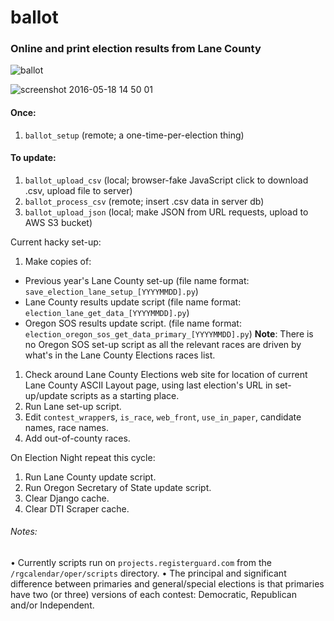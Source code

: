 # ballot
 

### Online and print election results from Lane County  

![ballot](https://cloud.githubusercontent.com/assets/96007/15377445/8f7dc02c-1d10-11e6-8756-68438b1acf2a.png)

![screenshot 2016-05-18 14 50 01](https://cloud.githubusercontent.com/assets/96007/15378391/e74786ba-1d17-11e6-8828-80c8a730f442.png)

#### Once:
1. `ballot_setup` (remote; a one-time-per-election thing)  
#### To update:
1. `ballot_upload_csv` (local; browser-fake JavaScript click to download .csv, upload file to server)
2. `ballot_process_csv` (remote; insert .csv data in server db)
3. `ballot_upload_json` (local; make JSON from URL requests, upload to AWS S3 bucket)

Current hacky set-up:  

1. Make copies of:  
 * Previous year's Lane County set-up (file name format: `save_election_lane_setup_[YYYYMMDD].py`)
 * Lane County results update script (file name format: `election_lane_get_data_[YYYYMMDD].py`)
 * Oregon SOS results update script. (file name format: `election_oregon_sos_get_data_primary_[YYYYMMDD].py`) **Note**: There is no Oregon SOS set-up script as all the relevant races are driven by what's in the Lane County Elections races list.
1. Check around Lane County Elections web site for location of current Lane County ASCII Layout page, using last election's URL in set-up/update scripts as a starting place.
1. Run Lane set-up script.
1. Edit `contest_wrapper`s, `is_race`, `web_front`, `use_in_paper`, candidate names, race names.
1. Add out-of-county races.

On Election Night repeat this cycle:  

1. Run Lane County update script.
1. Run Oregon Secretary of State update script.
1. Clear Django cache.
1. Clear DTI Scraper cache.

###### Notes:

• Currently scripts run on `projects.registerguard.com` from the  `/rgcalendar/oper/scripts` directory.
• The principal and significant difference between primaries and general/special elections is that primaries have two (or three) versions of each contest: Democratic, Republican and/or Independent.
